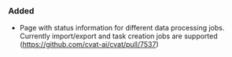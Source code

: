 ### Added

- Page with status information for different data processing jobs. Currently import/export and task creation jobs are supported
  (<https://github.com/cvat-ai/cvat/pull/7537>)
